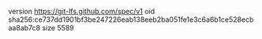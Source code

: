 version https://git-lfs.github.com/spec/v1
oid sha256:ce737dd1901bf3be247226eab138eeb2ba051fe1e3c6a6b1ce528ecbaa8ab7c8
size 5589
